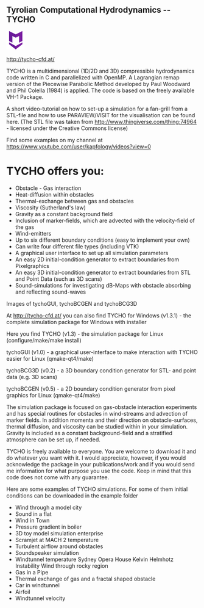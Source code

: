 ## Tyrolian Computational Hydrodynamics -- TYCHO

![alt text](https://github.com/adam-p/markdown-here/raw/master/src/common/images/icon48.png "Logo Title Text 1")

http://tycho-cfd.at/

TYCHO is a multidimensional (1D/2D and 3D) compressible hydrodynamics code written in C and parallelized with OpenMP. A Lagrangian remap version of the Piecewise Parabolic Method developed by Paul Woodward and Phil Colella (1984) is applied. The code is based on the freely available VH-1 Package.

A short video-tutorial on how to set-up a simulation for a fan-grill from a STL-file and how to use PARAVIEW/VISIT for the visualisation can be found here.
(The STL file was taken from http://www.thingiverse.com/thing:74964 - licensed under the Creative Commons license)

Find some examples on my channel at https://www.youtube.com/user/kapfology/videos?view=0


# TYCHO offers you:

* Obstacle - Gas interaction 
* Heat-diffusion within obstacles
* Thermal-exchange between gas and obstacles
* Viscosity (Sutherland's law)
* Gravity as a constant background field
* Inclusion of marker-fields, which are advected with the velocity-field of the gas
* Wind-emitters
* Up to six different boundary conditions (easy to implement your own)
* Can write four different file types (including VTK)
* A graphical user interface to set up all simulation parameters
* An easy 2D initial-condition generator to extract boundaries from Pixelgraphics
* An easy 3D initial-condition generator to extract boundaries from STL and Point Data (such as 3D scans)
* Sound-simulations for investigating dB-Maps with obstacle absorbing and reflecting sound-waves

Images of tychoGUI, tychoBCGEN and tychoBCG3D

At http://tycho-cfd.at/  you can also find TYCHO for Windows (v1.3.1) - the complete simulation package for Windows with installer

Here you find TYCHO (v1.3) - the simulation package for Linux (configure/make/make install)

tychoGUI (v1.0) - a graphical user-interface to make interaction with TYCHO easier for Linux (qmake-qt4/make)

tychoBCG3D (v0.2) - a 3D boundary condition generator for STL- and point data (e.g. 3D scans)

tychoBCGEN (v0.5) - a 2D boundary condition generator from pixel graphics for Linux (qmake-qt4/make)

The simulation package is focused on gas-obstacle interaction experiments and has special routines for obstacles in wind-streams and advection of marker fields. In addition momenta and their direction on obstacle-surfaces, thermal diffusion, and viscosity can be studied within in your simulation. Gravity is included as a constant background-field and a stratified atmosphere can be set up, if needed.

TYCHO is freely available to everyone. You are welcome to download it and do whatever you want with it. I would appreciate, however, if you would acknowledge the package in your publications/work and if you would send me information for what purpose you use the code. Keep in mind that this code does not come with any guarantee.

Here are some examples of TYCHO simulations. For some of them initial conditions can be downloaded in the example folder

* Wind through a model city
* Sound in a flat
* Wind in Town
* Pressure gradient in boiler
* 3D toy model simulation enterprise
* Scramjet at MACH 2 temperature
* Turbulent airflow around obstacles 
* Soundspeaker simulation
* Windtunnel temperature	Sydney Opera House	Kelvin Helmhotz Instability	Wind through rocky region
* Gas in a Pipe
* Thermal exchange of gas and a fractal shaped obstacle
* Car in windtunnel
* Airfoil
* Windtunnel velocity
 
